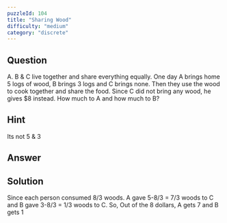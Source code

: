 ```yaml
---
puzzleId: 104
title: "Sharing Wood"
difficulty: "medium"
category: "discrete"
---
```


## Question
A. B & C live together and share everything equally. One day A brings home 5 logs of wood, B brings 3 logs and C brings none. Then they use the wood to cook together and share the food. Since C did not bring any wood, he gives \$8 instead. How much to A and how much to B?

## Hint
Its not 5 & 3

## Answer


## Solution
Since each person consumed 8/3 woods. A gave 5-8/3 = 7/3 woods to C and B gave 3-8/3 = 1/3 woods to C.
So, Out of the 8 dollars, A gets 7 and B gets 1 
